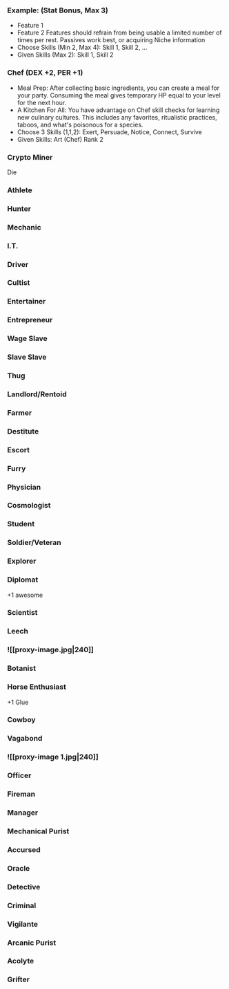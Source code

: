 ### Example: (Stat Bonus, Max 3)
- Feature 1
- Feature 2
Features should refrain from being usable a limited number of times per rest. Passives work best, or acquiring Niche information
- Choose Skills (Min 2, Max 4): Skill 1, Skill 2, ...
- Given Skills (Max 2): Skill 1, Skill 2


### Chef (DEX +2, PER +1)
- Meal Prep: After collecting basic ingredients, you can create a meal for your party. Consuming the meal gives temporary HP equal to your level for the next hour.
- A Kitchen For All: You have advantage on Chef skill checks for learning new culinary cultures. This includes any favorites, ritualistic practices, taboos, and what's poisonous for a species.
- Choose 3 Skills (1,1,2): Exert, Persuade, Notice, Connect, Survive
- Given Skills: Art (Chef) Rank 2

### Crypto Miner
Die
### Athlete

### Hunter

### Mechanic

### I.T.

### Driver

### Cultist

### Entertainer

### Entrepreneur

### Wage Slave

### Slave Slave

### Thug

### Landlord/Rentoid

### Farmer

### Destitute

### Escort

### Furry

### Physician 

### Cosmologist 

### Student

### Soldier/Veteran

### Explorer

### Diplomat
+1 awesome
### Scientist

### Leech

### ![[proxy-image.jpg|240]]


### Botanist

### Horse Enthusiast
+1 Glue
### Cowboy
### Vagabond

### ![[proxy-image 1.jpg|240]]
### Officer
### Fireman
### Manager
### Mechanical Purist
### Accursed
### Oracle
### Detective
### Criminal
### Vigilante
### Arcanic Purist
### Acolyte
### Grifter
